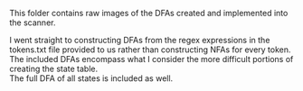 This folder contains raw images of the DFAs created and implemented into the scanner.

I went straight to constructing DFAs from the regex expressions in the tokens.txt file provided to us rather than constructing NFAs for every token.\
The included DFAs encompass what I consider the more difficult portions of creating the state table.\
The full DFA of all states is included as well.
